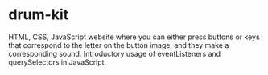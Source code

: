 # drum-kit

HTML, CSS, JavaScript website where you can either press buttons or keys that correspond to the letter on the button image, and they make a corresponding sound.  Introductory usage of eventListeners and querySelectors in JavaScript. 
